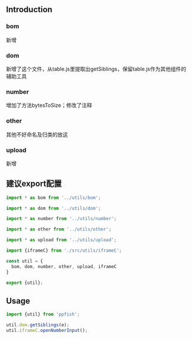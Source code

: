 ## Introduction

### bom
新增

### dom
新增了这个文件，从table.js里提取出getSiblings，保留table.js作为其他组件的辅助工具

### number
增加了方法bytesToSize；修改了注释

### other
其他不好命名及归类的放这

### upload
新增

## 建议export配置
```js
import * as bom from '../utils/bom';

import * as dom from '../utils/dom';

import * as number from '../utils/number';

import * as other from '../utils/other';

import * as upload from '../utils/upload';

import {iframeC} from './src/utils/iframeC';

const util = {
  bom, dom, number, other, upload, iframeC
}

export {util};
```
## Usage

```js
import {util} from 'ppfish';

util.dom.getSiblings(e);
util.iframeC.openNumberInput();

```
